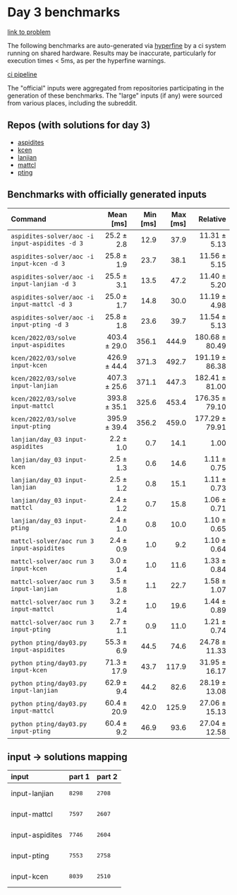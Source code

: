 # Day 3 benchmarks

[link to problem](http://adventofcode.com/2022/day/3)

The following benchmarks are auto-generated via [hyperfine](https://github.com/sharkdp/hyperfine) by a ci system running on shared hardware. Results may be inaccurate, particularly for execution times < 5ms, as per the hyperfine warnings.

[ci pipeline](http://ci.papercode.net:8080/teams/aoc2022/pipelines/aoc-compare-2022)

The "official" inputs were aggregated from repositories participating in the generation of these benchmarks. The "large" inputs (if any) were sourced from various places, including the subreddit.

## Repos (with solutions for day 3)


- [aspidites](https://github.com/aspidites/aoc2022)
- [kcen](https://github.com/kcen/AdventOfCode)
- [lanjian](https://github.com/LanJian/aoc-2022)
- [mattcl](https://github.com/mattcl/aoc2022)
- [pting](https://github.com/pting/aoc2022)

## Benchmarks with officially generated inputs
| Command | Mean [ms] | Min [ms] | Max [ms] | Relative |
|:---|---:|---:|---:|---:|
| `aspidites-solver/aoc -i input-aspidites -d 3` | 25.2 ± 2.8 | 12.9 | 37.9 | 11.31 ± 5.13 |
| `aspidites-solver/aoc -i input-kcen -d 3` | 25.8 ± 1.9 | 23.7 | 38.1 | 11.56 ± 5.15 |
| `aspidites-solver/aoc -i input-lanjian -d 3` | 25.5 ± 3.1 | 13.5 | 47.2 | 11.40 ± 5.20 |
| `aspidites-solver/aoc -i input-mattcl -d 3` | 25.0 ± 1.7 | 14.8 | 30.0 | 11.19 ± 4.98 |
| `aspidites-solver/aoc -i input-pting -d 3` | 25.8 ± 1.8 | 23.6 | 39.7 | 11.54 ± 5.13 |
| `kcen/2022/03/solve input-aspidites` | 403.4 ± 29.0 | 356.1 | 444.9 | 180.68 ± 80.49 |
| `kcen/2022/03/solve input-kcen` | 426.9 ± 44.4 | 371.3 | 492.7 | 191.19 ± 86.38 |
| `kcen/2022/03/solve input-lanjian` | 407.3 ± 25.6 | 371.1 | 447.3 | 182.41 ± 81.00 |
| `kcen/2022/03/solve input-mattcl` | 393.8 ± 35.1 | 325.6 | 453.4 | 176.35 ± 79.10 |
| `kcen/2022/03/solve input-pting` | 395.9 ± 39.4 | 356.2 | 459.0 | 177.29 ± 79.91 |
| `lanjian/day_03 input-aspidites` | 2.2 ± 1.0 | 0.7 | 14.1 | 1.00 |
| `lanjian/day_03 input-kcen` | 2.5 ± 1.3 | 0.6 | 14.6 | 1.11 ± 0.75 |
| `lanjian/day_03 input-lanjian` | 2.5 ± 1.2 | 0.8 | 15.1 | 1.11 ± 0.73 |
| `lanjian/day_03 input-mattcl` | 2.4 ± 1.2 | 0.7 | 15.8 | 1.06 ± 0.71 |
| `lanjian/day_03 input-pting` | 2.4 ± 1.0 | 0.8 | 10.0 | 1.10 ± 0.65 |
| `mattcl-solver/aoc run 3 input-aspidites` | 2.4 ± 0.9 | 1.0 | 9.2 | 1.10 ± 0.64 |
| `mattcl-solver/aoc run 3 input-kcen` | 3.0 ± 1.4 | 1.0 | 11.6 | 1.33 ± 0.84 |
| `mattcl-solver/aoc run 3 input-lanjian` | 3.5 ± 1.8 | 1.1 | 22.7 | 1.58 ± 1.07 |
| `mattcl-solver/aoc run 3 input-mattcl` | 3.2 ± 1.4 | 1.0 | 19.6 | 1.44 ± 0.89 |
| `mattcl-solver/aoc run 3 input-pting` | 2.7 ± 1.1 | 0.9 | 11.0 | 1.21 ± 0.74 |
| `python pting/day03.py input-aspidites` | 55.3 ± 6.9 | 44.5 | 74.6 | 24.78 ± 11.33 |
| `python pting/day03.py input-kcen` | 71.3 ± 17.9 | 43.7 | 117.9 | 31.95 ± 16.17 |
| `python pting/day03.py input-lanjian` | 62.9 ± 9.4 | 44.2 | 82.6 | 28.19 ± 13.08 |
| `python pting/day03.py input-mattcl` | 60.4 ± 20.9 | 42.0 | 125.9 | 27.06 ± 15.13 |
| `python pting/day03.py input-pting` | 60.4 ± 9.2 | 46.9 | 93.6 | 27.04 ± 12.58 |

## input -> solutions mapping
|input|part 1|part 2|
|:---|:---|:---|
|input-lanjian|<pre>8298</pre>|<pre>2708</pre>|
|input-mattcl|<pre>7597</pre>|<pre>2607</pre>|
|input-aspidites|<pre>7746</pre>|<pre>2604</pre>|
|input-pting|<pre>7553</pre>|<pre>2758</pre>|
|input-kcen|<pre>8039</pre>|<pre>2510</pre>|
